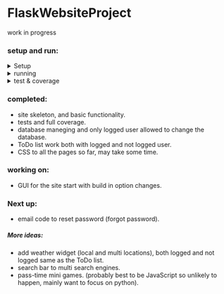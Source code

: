 # FlaskWebsiteProject
work in progress
### setup and run:
<details>
  <summary>Setup</summary>
  This guide is based on windows console.  
  
  set up the environment:  
  ```
  py -m venv venv
  ```
  starting the environment:  
  ```
  venv\Scripts\activate
  ```
  install the needed libraries:
  ```
  pip install .
  ```
  to fully use and see the project tests and coverage:
  ```
  pip install .[test]
  ```  
  
</details>

<details>
  <summary>running</summary>
  
  run the flask server using:
  ```
  py web_launch.py
  ```
  
</details>

<details>
  <summary>test & coverage</summary>
  
  to run basic pytest:
  ```
  pytest
  ```
  ---
  to use coverage run:
  ```
  coverage run -m pytest
  ```
  when the test above is done:
  ```
  coverage html
  ```
  this will create a new folder 'htmlcov' in the project dic, in 'htmlcov' open index.html to see full data of the coverage.
</details>

### completed:
* site skeleton, and basic functionality.
* tests and full coverage.
* database maneging and only logged user allowed to change the database.
* ToDo list work both with logged and not logged user.
* CSS to all the pages so far, may take some time.

### working on:
* GUI for the site start with build in option changes.

### Next up:
* email code to reset password (forgot password).

##### More ideas:
* add weather widget (local and multi locations), both logged and not logged same as the ToDo list.
* search bar to multi search engines.
* pass-time mini games. (probably best to be JavaScript so unlikely to happen, mainly want to focus on python).
